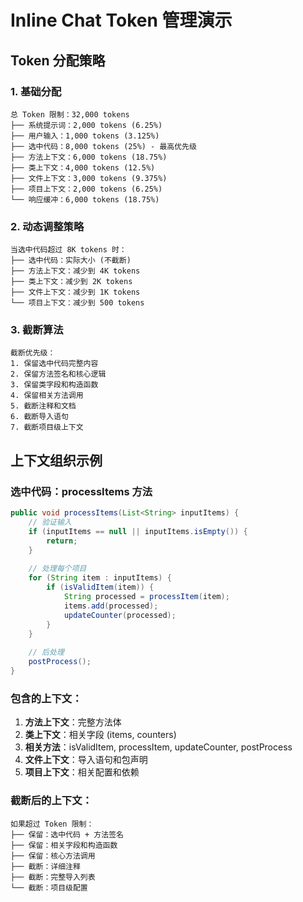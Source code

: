 # Inline Chat Token 管理演示

## Token 分配策略

### 1. 基础分配
```
总 Token 限制：32,000 tokens
├── 系统提示词：2,000 tokens (6.25%)
├── 用户输入：1,000 tokens (3.125%)
├── 选中代码：8,000 tokens (25%) - 最高优先级
├── 方法上下文：6,000 tokens (18.75%)
├── 类上下文：4,000 tokens (12.5%)
├── 文件上下文：3,000 tokens (9.375%)
├── 项目上下文：2,000 tokens (6.25%)
└── 响应缓冲：6,000 tokens (18.75%)
```

### 2. 动态调整策略
```
当选中代码超过 8K tokens 时：
├── 选中代码：实际大小 (不截断)
├── 方法上下文：减少到 4K tokens
├── 类上下文：减少到 2K tokens
├── 文件上下文：减少到 1K tokens
└── 项目上下文：减少到 500 tokens
```

### 3. 截断算法
```
截断优先级：
1. 保留选中代码完整内容
2. 保留方法签名和核心逻辑
3. 保留类字段和构造函数
4. 保留相关方法调用
5. 截断注释和文档
6. 截断导入语句
7. 截断项目级上下文
```

## 上下文组织示例

### 选中代码：processItems 方法
```java
public void processItems(List<String> inputItems) {
    // 验证输入
    if (inputItems == null || inputItems.isEmpty()) {
        return;
    }
    
    // 处理每个项目
    for (String item : inputItems) {
        if (isValidItem(item)) {
            String processed = processItem(item);
            items.add(processed);
            updateCounter(processed);
        }
    }
    
    // 后处理
    postProcess();
}
```

### 包含的上下文：
1. **方法上下文**：完整方法体
2. **类上下文**：相关字段 (items, counters)
3. **相关方法**：isValidItem, processItem, updateCounter, postProcess
4. **文件上下文**：导入语句和包声明
5. **项目上下文**：相关配置和依赖

### 截断后的上下文：
```
如果超过 Token 限制：
├── 保留：选中代码 + 方法签名
├── 保留：相关字段和构造函数
├── 保留：核心方法调用
├── 截断：详细注释
├── 截断：完整导入列表
└── 截断：项目级配置
```
